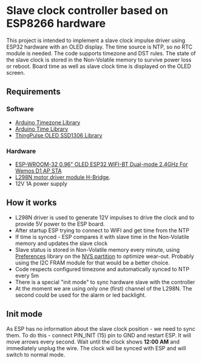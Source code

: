 # Slave clock controller based on ESP8266 hardware

This project is intended to implement a slave clock impulse driver using ESP32 hardware
with an OLED display. The time source is NTP, so no RTC module is needed. The code supports timezone
and DST rules. The state of the slave clock is stored in the Non-Volatile memory to survive power loss or reboot. Board time as well as slave clock time is displayed on the OLED screen.

## Requirements

### Software

 - [Arduino Timezone Library](https://github.com/JChristensen/Timezone)
 - [Arduino Time Library ](https://playground.arduino.cc/Code/Time)
 - [ThingPulse OLED SSD1306 Library](https://github.com/ThingPulse/esp8266-oled-ssd1306)
 
### Hardware
 
 - [ESP-WROOM-32 0.96" OLED ESP32 WIFI-BT Dual-mode 2.4GHz For Wemos D1 AP STA](https://www.ebay.com/itm/ESP-WROOM-32-0-96-OLED-ESP32-WIFI-BT-Dual-mode-2-4GHz-For-Wemos-D1-AP-STA-/332196121504)
 - [L298N motor driver module H-Bridge](https://www.instructables.com/id/Control-DC-and-stepper-motors-with-L298N-Dual-Moto/). 
 - 12V 1A power supply
 
## How it works

- L298N driver is used to generate 12V impulses to drive the clock and to provide 5V power
  to the ESP board.
- After startup ESP trying to connect to WIFI and get time from the NTP
- If time is synced - ESP compares it with slave time in the Non-Volatile memory and updates the slave clock
- Slave status is stored in Non-Volatile memory every minute, using [Preferences](https://github.com/espressif/arduino-esp32/tree/master/libraries/Preferences) library on the [NVS partition](https://docs.espressif.com/projects/esp-idf/en/latest/esp32/api-reference/storage/nvs_flash.html) to optimize wear-out. Probably using the I2C FRAM module for that would be a better choice.
- Code respects configured timezone and automatically synced to NTP every 5m
- There is a special "init mode" to sync hardware slave with the controller
- At the moment we are using only one (first) channel of the L298N. The second could be used for the alarm or led backlight. 

## Init mode

As ESP has no information about the slave clock position - we need to sync them. To do this - connect PIN_INIT (15) pin to GND and restart ESP. It will move arrows every second. Wait until the clock shows **12:00 AM** and immediately unplug the wire. The clock will be synced with ESP and will switch to normal mode. 
